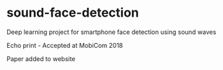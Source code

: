 # sound-face-detection
Deep learning project for smartphone face detection using sound waves


Echo print - Accepted at MobiCom 2018

Paper added to website
